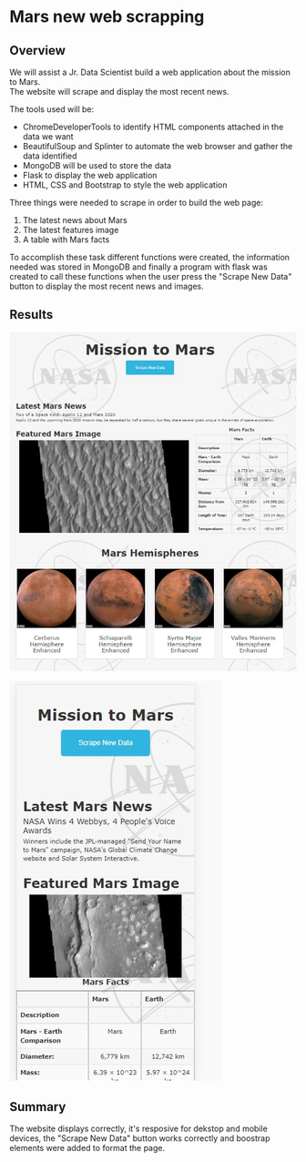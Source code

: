# Mars new web scrapping

## Overview
We will assist a Jr. Data Scientist build a web application about the mission to Mars.<br/>
The website will scrape and display the most recent news.<br/>

The tools used will be:

* ChromeDeveloperTools to identify HTML components attached in the data we want<br/>
* BeautifulSoup and Splinter to automate the web browser and gather the data identified<br/>
* MongoDB will be used to store the data<br/>
* Flask to display the web application<br/>
* HTML, CSS and Bootstrap to style the web application <br/>

Three things were needed to scrape in order to build the web page:<br/>
1. The latest news about Mars
2. The latest features image
3. A table with Mars facts

To accomplish these task different functions were created, the information needed was stored in MongoDB and finally a program with flask was created to call these functions when the user
press the "Scrape New Data" button to display the most recent news and images.

## Results

![](resources/Desktop_webpage.jpg)

![](resources/mobile-webpage.jpg)

## Summary

The website displays correctly, it's resposive for dekstop and mobile devices, the "Scrape New Data" button works correctly and boostrap elements were added to format the page.<br/>

